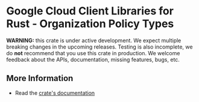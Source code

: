 # Google Cloud Client Libraries for Rust - Organization Policy Types

<!-- Code generated by sidekick. DO NOT EDIT. -->

**WARNING:** this crate is under active development. We expect multiple breaking
changes in the upcoming releases. Testing is also incomplete, we do **not**
recommend that you use this crate in production. We welcome feedback about the
APIs, documentation, missing features, bugs, etc.

## More Information

* Read the [crate's documentation](https://docs.rs/google-cloud-orgpolicy-v1/latest/google-cloud-orgpolicy-v1)
